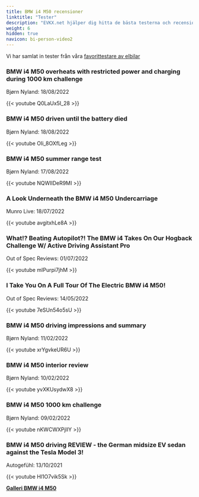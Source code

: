 ```yaml
---
title: BMW i4 M50 recensioner
linktitle: "Tester"
description: "EVKX.net hjälper dig hitta de bästa testerna och recensionerna av denna modell."
weight: 6
hidden: true
navicon: bi-person-video2
---
```

Vi har samlat in tester från våra [favorittestare av elbilar](../../../../../guides/evreviewers/)

<div class="container text-center shadow p-2 pe-4 mb-5 bg-body-tertiary rounded border">
<h3>BMW i4 M50 overheats with restricted power and charging during 1000 km challenge</h3>
<p>Bjørn Nyland: 18/08/2022</p>

{{< youtube Q0LaUx5I_28 >}}

</div>
<div class="container text-center shadow p-2 pe-4 mb-5 bg-body-tertiary rounded border">
<h3>BMW i4 M50 driven until the battery died</h3>
<p>Bjørn Nyland: 18/08/2022</p>

{{< youtube OIi_8OXfLeg >}}

</div>
<div class="container text-center shadow p-2 pe-4 mb-5 bg-body-tertiary rounded border">
<h3>BMW i4 M50 summer range test</h3>
<p>Bjørn Nyland: 17/08/2022</p>

{{< youtube NQWIlDeR9MI >}}

</div>
<div class="container text-center shadow p-2 pe-4 mb-5 bg-body-tertiary rounded border">
<h3>A Look Underneath the BMW i4 M50 Undercarriage</h3>
<p>Munro Live: 18/07/2022</p>

{{< youtube avgitxhLe8A >}}

</div>
<div class="container text-center shadow p-2 pe-4 mb-5 bg-body-tertiary rounded border">
<h3>What!? Beating Autopilot?! The BMW i4 Takes On Our Hogback Challenge W/ Active Driving Assistant Pro</h3>
<p>Out of Spec Reviews: 01/07/2022</p>

{{< youtube mIPurpi7jhM >}}

</div>
<div class="container text-center shadow p-2 pe-4 mb-5 bg-body-tertiary rounded border">
<h3>I Take You On A Full Tour Of The Electric BMW i4 M50!</h3>
<p>Out of Spec Reviews: 14/05/2022</p>

{{< youtube 7eSUn54o5sU >}}

</div>
<div class="container text-center shadow p-2 pe-4 mb-5 bg-body-tertiary rounded border">
<h3>BMW i4 M50 driving impressions and summary</h3>
<p>Bjørn Nyland: 11/02/2022</p>

{{< youtube xrYgvkeUR6U >}}

</div>
<div class="container text-center shadow p-2 pe-4 mb-5 bg-body-tertiary rounded border">
<h3>BMW i4 M50 interior review</h3>
<p>Bjørn Nyland: 10/02/2022</p>

{{< youtube yvXKUsydwX8 >}}

</div>
<div class="container text-center shadow p-2 pe-4 mb-5 bg-body-tertiary rounded border">
<h3>BMW i4 M50 1000 km challenge</h3>
<p>Bjørn Nyland: 09/02/2022</p>

{{< youtube nKWCWXPjlIY >}}

</div>
<div class="container text-center shadow p-2 pe-4 mb-5 bg-body-tertiary rounded border">
<h3>BMW i4 M50 driving REVIEW - the German midsize EV sedan against the Tesla Model 3!</h3>
<p>Autogefühl: 13/10/2021</p>

{{< youtube Hl1O7vik5Sk >}}

</div>
<div class="mt-3 mb-3">
<a href="../gallery/" class="text-decoration-none text-black">
<strong><i class="bi-arrow-left"></i>Galleri  </strong>
</a>
<a href="../" class="text-decoration-none text-black float-end">
<strong>BMW i4 M50 <i class="bi-arrow-right"></i></strong>
</a>
</div>
